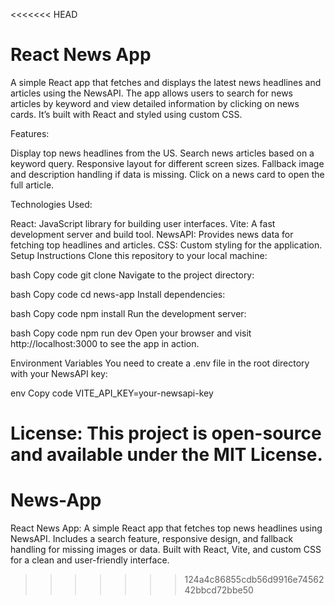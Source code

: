 <<<<<<< HEAD

# React News App

A simple React app that fetches and displays the latest news headlines and articles using the NewsAPI. The app allows users to search for news articles by keyword and view detailed information by clicking on news cards. It’s built with React and styled using custom CSS.

Features:

Display top news headlines from the US.
Search news articles based on a keyword query.
Responsive layout for different screen sizes.
Fallback image and description handling if data is missing.
Click on a news card to open the full article.

Technologies Used:

React: JavaScript library for building user interfaces.
Vite: A fast development server and build tool.
NewsAPI: Provides news data for fetching top headlines and articles.
CSS: Custom styling for the application.
Setup Instructions
Clone this repository to your local machine:

bash
Copy code
git clone <repository-url>
Navigate to the project directory:

bash
Copy code
cd news-app
Install dependencies:

bash
Copy code
npm install
Run the development server:

bash
Copy code
npm run dev
Open your browser and visit http://localhost:3000 to see the app in action.

Environment Variables
You need to create a .env file in the root directory with your NewsAPI key:

env
Copy code
VITE_API_KEY=your-newsapi-key

License:
This project is open-source and available under the MIT License.
=======
# News-App
React News App: A simple React app that fetches top news headlines using NewsAPI. Includes a search feature, responsive design, and fallback handling for missing images or data. Built with React, Vite, and custom CSS for a clean and user-friendly interface.
>>>>>>> 124a4c86855cdb56d9916e7456242bbcd72bbe50
